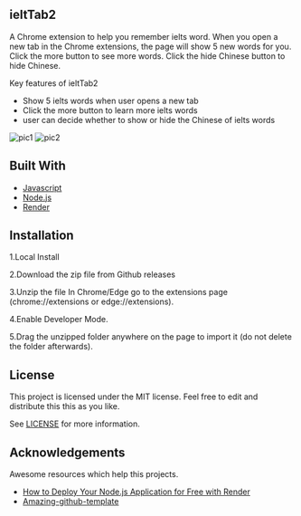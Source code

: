 ## ieltTab2
A Chrome extension to help you remember ielts word. When you open a new tab in the Chrome extensions, the page will show 5 new words for you.
Click the more button to see more words.
Click the hide Chinese button to hide Chinese.

Key features of ieltTab2

- Show 5 ielts words when user opens a new tab
- Click the more button to learn more ielts words
- user can decide whether to show or hide the Chinese of ielts words

![pic1](https://github.com/chrischenchen/ieltTab2/assets/19976775/cc8cd510-77e3-443f-aad7-a693258db475)
![pic2](https://github.com/chrischenchen/ieltTab2/assets/19976775/d89369b7-05d5-40eb-8252-0d623b674c18)

## Built With
- [Javascript](https://www.javascript.com/)
- [Node.js](https://nodejs.org/en/)
- [Render](https://render.com/)

## Installation
1.Local Install

2.Download the zip file from Github releases

3.Unzip the file
In Chrome/Edge go to the extensions page (chrome://extensions or edge://extensions).

4.Enable Developer Mode.

5.Drag the unzipped folder anywhere on the page to import it (do not delete the folder afterwards).

## License
This project is licensed under the MIT license. Feel free to edit and distribute this this as you like.

See [LICENSE](LICENSE) for more information.

## Acknowledgements
Awesome resources which help this projects.
- [How to Deploy Your Node.js Application for Free with Render](https://www.freecodecamp.org/news/how-to-deploy-nodejs-application-with-render/)
- [Amazing-github-template](https://github.com/dec0dOS/amazing-github-template/tree/main#license)
